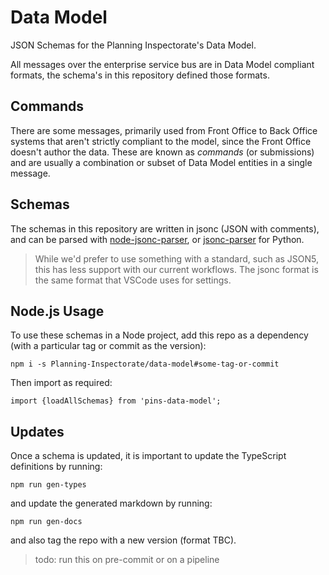 # Data Model

JSON Schemas for the Planning Inspectorate's Data Model.

All messages over the enterprise service bus are in Data Model compliant formats, the schema's in this repository defined those formats.

## Commands

There are some messages, primarily used from Front Office to Back Office systems that aren't strictly compliant to the model, since the Front Office doesn't author the data. These are known as _commands_ (or submissions) and are usually a combination or subset of Data Model entities in a single message.

## Schemas

The schemas in this repository are written in jsonc (JSON with comments), and can be parsed with [node-jsonc-parser](https://github.com/Microsoft/node-jsonc-parser), or [jsonc-parser](https://github.com/NickolaiBeloguzov/jsonc-parser) for Python.

>While we'd prefer to use something with a standard, such as JSON5, this has less support with our current workflows. The jsonc format is the same format that VSCode uses for settings.

## Node.js Usage

To use these schemas in a Node project, add this repo as a dependency (with a particular tag or commit as the version):

`npm i -s Planning-Inspectorate/data-model#some-tag-or-commit`

Then import as required:

```es6
import {loadAllSchemas} from 'pins-data-model';
```

## Updates

Once a schema is updated, it is important to update the TypeScript definitions by running:

`npm run gen-types`

and update the generated markdown by running:

`npm run gen-docs`

and also tag the repo with a new version (format TBC).

> todo: run this on pre-commit or on a pipeline